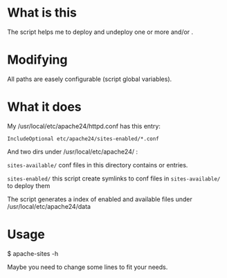 # What is this

The script helps me to deploy and undeploy one or more <Directory>
and/or <VirtualHost>.

# Modifying

All paths are easely configurable (script global variables).

# What it does

My /usr/local/etc/apache24/httpd.conf has this entry:

```
IncludeOptional etc/apache24/sites-enabled/*.conf
```

And two dirs under /usr/local/etc/apache24/ :

```sites-available/``` conf files in this directory contains <Directory> or <VirtualHost> entries.

```sites-enabled/``` this script create symlinks to conf files in ```sites-available/``` to deploy them

The script generates a index of enabled and available files under /usr/local/etc/apache24/data


# Usage

$ apache-sites -h

Maybe you need to change some lines to fit your needs.
